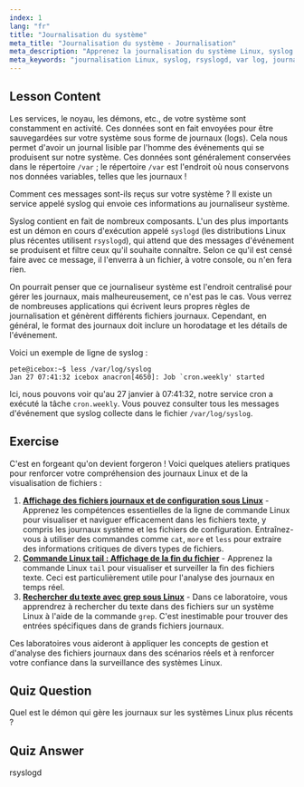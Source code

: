 ```yaml
---
index: 1
lang: "fr"
title: "Journalisation du système"
meta_title: "Journalisation du système - Journalisation"
meta_description: "Apprenez la journalisation du système Linux, syslog et comment afficher les fichiers journaux dans /var/log. Comprenez rsyslogd et surveillez les événements système avec ce guide pour débutants."
meta_keywords: "journalisation Linux, syslog, rsyslogd, var log, journaux système, tutoriel Linux, guide du débutant"
---
```


## Lesson Content

Les services, le noyau, les démons, etc., de votre système sont constamment en activité. Ces données sont en fait envoyées pour être sauvegardées sur votre système sous forme de journaux (logs). Cela nous permet d'avoir un journal lisible par l'homme des événements qui se produisent sur notre système. Ces données sont généralement conservées dans le répertoire `/var` ; le répertoire `/var` est l'endroit où nous conservons nos données variables, telles que les journaux !

Comment ces messages sont-ils reçus sur votre système ? Il existe un service appelé syslog qui envoie ces informations au journaliseur système.

Syslog contient en fait de nombreux composants. L'un des plus importants est un démon en cours d'exécution appelé `syslogd` (les distributions Linux plus récentes utilisent `rsyslogd`), qui attend que des messages d'événement se produisent et filtre ceux qu'il souhaite connaître. Selon ce qu'il est censé faire avec ce message, il l'enverra à un fichier, à votre console, ou n'en fera rien.

On pourrait penser que ce journaliseur système est l'endroit centralisé pour gérer les journaux, mais malheureusement, ce n'est pas le cas. Vous verrez de nombreuses applications qui écrivent leurs propres règles de journalisation et génèrent différents fichiers journaux. Cependant, en général, le format des journaux doit inclure un horodatage et les détails de l'événement.

Voici un exemple de ligne de syslog :

```plaintext
pete@icebox:~$ less /var/log/syslog
Jan 27 07:41:32 icebox anacron[4650]: Job `cron.weekly' started
```

Ici, nous pouvons voir qu'au 27 janvier à 07:41:32, notre service cron a exécuté la tâche `cron.weekly`. Vous pouvez consulter tous les messages d'événement que syslog collecte dans le fichier `/var/log/syslog`.

## Exercise

C'est en forgeant qu'on devient forgeron ! Voici quelques ateliers pratiques pour renforcer votre compréhension des journaux Linux et de la visualisation de fichiers :

1. **[Affichage des fichiers journaux et de configuration sous Linux](https://labex.io/fr/labs/linux-viewing-log-and-configuration-files-in-linux-387914)** - Apprenez les compétences essentielles de la ligne de commande Linux pour visualiser et naviguer efficacement dans les fichiers texte, y compris les journaux système et les fichiers de configuration. Entraînez-vous à utiliser des commandes comme `cat`, `more` et `less` pour extraire des informations critiques de divers types de fichiers.
2. **[Commande Linux tail : Affichage de la fin du fichier](https://labex.io/fr/labs/linux-linux-tail-command-file-end-display-214303)** - Apprenez la commande Linux `tail` pour visualiser et surveiller la fin des fichiers texte. Ceci est particulièrement utile pour l'analyse des journaux en temps réel.
3. **[Rechercher du texte avec grep sous Linux](https://labex.io/fr/labs/comptia-search-text-with-grep-in-linux-590841)** - Dans ce laboratoire, vous apprendrez à rechercher du texte dans des fichiers sur un système Linux à l'aide de la commande `grep`. C'est inestimable pour trouver des entrées spécifiques dans de grands fichiers journaux.

Ces laboratoires vous aideront à appliquer les concepts de gestion et d'analyse des fichiers journaux dans des scénarios réels et à renforcer votre confiance dans la surveillance des systèmes Linux.

## Quiz Question

Quel est le démon qui gère les journaux sur les systèmes Linux plus récents ?

## Quiz Answer

rsyslogd
